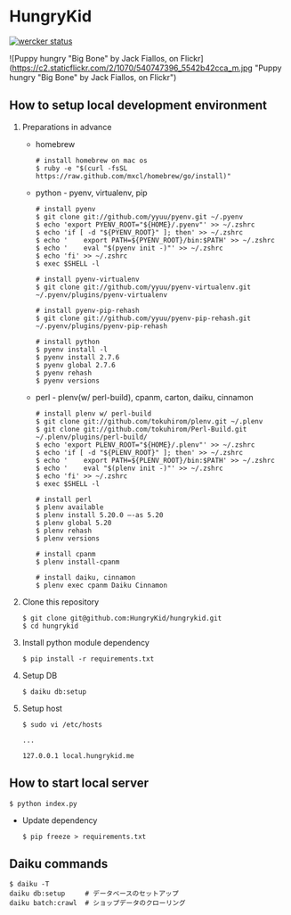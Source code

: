 HungryKid
====================

[![wercker status](https://app.wercker.com/status/c8f03971061aefe06f7e5db2b39cf274/m "wercker status")](https://app.wercker.com/project/bykey/c8f03971061aefe06f7e5db2b39cf274)

![Puppy hungry "Big Bone" by Jack Fiallos, on Flickr](https://c2.staticflickr.com/2/1070/540747396_5542b42cca_m.jpg "Puppy hungry "Big Bone" by Jack Fiallos, on Flickr")

How to setup local development environment
---------------------------------------------

1. Preparations in advance
    * homebrew  
        ```
        # install homebrew on mac os
        $ ruby -e "$(curl -fsSL https://raw.github.com/mxcl/homebrew/go/install)"

        ```
    * python - pyenv, virtualenv, pip
        ```
        # install pyenv
        $ git clone git://github.com/yyuu/pyenv.git ~/.pyenv
        $ echo 'export PYENV_ROOT="${HOME}/.pyenv"' >> ~/.zshrc
        $ echo 'if [ -d "${PYENV_ROOT}" ]; then' >> ~/.zshrc
        $ echo '    export PATH=${PYENV_ROOT}/bin:$PATH' >> ~/.zshrc
        $ echo '    eval "$(pyenv init -)"' >> ~/.zshrc
        $ echo 'fi' >> ~/.zshrc
        $ exec $SHELL -l

        # install pyenv-virtualenv
        $ git clone git://github.com/yyuu/pyenv-virtualenv.git  ~/.pyenv/plugins/pyenv-virtualenv

        # install pyenv-pip-rehash
        $ git clone git://github.com/yyuu/pyenv-pip-rehash.git ~/.pyenv/plugins/pyenv-pip-rehash

        # install python
        $ pyenv install -l
        $ pyenv install 2.7.6
        $ pyenv global 2.7.6
        $ pyenv rehash
        $ pyenv versions
        ```
    * perl - plenv(w/ perl-build), cpanm, carton, daiku, cinnamon
        ```
        # install plenv w/ perl-build
        $ git clone git://github.com/tokuhirom/plenv.git ~/.plenv
        $ git clone git://github.com/tokuhirom/Perl-Build.git ~/.plenv/plugins/perl-build/
        $ echo 'export PLENV_ROOT="${HOME}/.plenv"' >> ~/.zshrc
        $ echo 'if [ -d "${PLENV_ROOT}" ]; then' >> ~/.zshrc
        $ echo '    export PATH=${PLENV_ROOT}/bin:$PATH' >> ~/.zshrc
        $ echo '    eval "$(plenv init -)"' >> ~/.zshrc
        $ echo 'fi' >> ~/.zshrc
        $ exec $SHELL -l

        # install perl
        $ plenv available
        $ plenv install 5.20.0 —-as 5.20
        $ plenv global 5.20
        $ plenv rehash
        $ plenv versions

        # install cpanm
        $ plenv install-cpanm

        # install daiku, cinnamon
        $ plenv exec cpanm Daiku Cinnamon
        ```
2. Clone this repository

    ```
    $ git clone git@github.com:HungryKid/hungrykid.git
    $ cd hungrykid
    ```
3. Install python module dependency

    ```
    $ pip install -r requirements.txt
    ```

4. Setup DB

    ```
    $ daiku db:setup
    ```

5. Setup host

    ```
    $ sudo vi /etc/hosts

    ...

    127.0.0.1 local.hungrykid.me
    ```

How to start local server
---------------------------------------------

```
$ python index.py
```

* Update dependency
    ```
    $ pip freeze > requirements.txt

    ```

Daiku commands
------------------------------------------

```
$ daiku -T
daiku db:setup     # データベースのセットアップ
daiku batch:crawl  # ショップデータのクローリング
```
